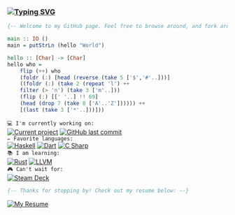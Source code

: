 ### [![Typing SVG][greeting_svg]][greeting_link]

<!--### My name is Ian McLerran, and I'm glad you're here!-->

```haskell
{-- Welcome to my GitHub page. Feel free to browse around, and fork around too if ya like! --}

main :: IO () 
main = putStrLn (hello "World") 

hello :: [Char] -> [Char]
hello who = 
    flip (++) who
    (foldr (:) [head (reverse (take 5 ['$','#'..]))] 
    ((foldr (:) (take 2 (repeat 'l') ++ 
    filter (> 'n') (take 3 ['m'..])) 
    (flip (:) [[' '..] !! 69] 
    (head (drop 7 (take 8 ['A'..'Z']))))) ++ 
    [(last (take 3 ['*'..]))]))
```

`💻 I'm currently working on:`<br>
[![Current project][project_badge]][project_link]
[![GitHub last commit][last_commit_badge]][project_link]
<br>
`✏️ Favorite languages:`
<br>
[![Haskell][haskell_badge]][haskell_link]
[![Dart][dart_badge]][dart_link]
[![C Sharp][csharp_badge]][csharp_link]
<br>
 `📚 I am learning:`
<br>
[![Rust][rust_badge]][rust_link]
[![LLVM][llvm_badge]][llvm_link]
<br>
`🎮 Can't wait for:`
<br>
[![Steam Deck][steamdeck_badge]][steamdeck_link]

```haskell
{-- Thanks for stopping by! Check out my resume below: --}
```

[![My Resume][resume_badge]][resume_link]


<!-- urls: -->
[greeting_svg]: https://readme-typing-svg.herokuapp.com?height=30&lines=%F0%9F%91%8B+Hi+there%2C+I'm+glad+you're+here!!
[greeting_link]: https://git.io/typing-svg
[project_badge]: https://img.shields.io/badge/Repo-Projectile%20Inferno-orange?style=flat
[project_link]: https://github.com/imclerran/projectile-inferno
[last_commit_badge]: https://img.shields.io/github/last-commit/imclerran/projectile-inferno
[last_commit_link]: https://github.com/imclerran/projectile-inferno
[haskell_badge]: https://img.shields.io/badge/-Haskell-purple?logo=haskell
[haskell_link]: https://www.haskell.org
[dart_badge]: https://img.shields.io/badge/-Dart-blue?logo=dart
[dart_link]: https://dart.dev
[csharp_badge]: https://img.shields.io/badge/-C%20Sharp-009900?logo=csharp
[csharp_link]: https://docs.microsoft.com/en-us/dotnet/csharp/
[rust_badge]: https://img.shields.io/badge/-Rust-993300?logo=rust
[rust_link]: https://www.rust-lang.org
[llvm_badge]: https://img.shields.io/badge/-LLVM-8c8c8c?logo=llvm
[llvm_link]: https://llvm.org
[steamdeck_badge]: https://img.shields.io/badge/-My%20Steam%20Deck!!!-darkblue?logo=steamdeck
[steamdeck_link]: https://steamdeck.com
[resume_badge]: https://img.shields.io/badge/Resume-Download-blue?style=for-the-badge&logo=adobeacrobatreader
<!--&link=https://www.dropbox.com/s/ylg918qc67kuype/Resume.pdf?dl=1-->
[resume_link]: https://www.dropbox.com/s/ylg918qc67kuype/Resume.pdf?dl=1

